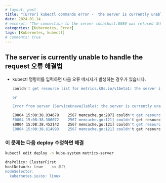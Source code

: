 ```yaml
---
# layout: post
title: "[Error] kubectl commands error -  the server is currently unable to handle the request"
date: 2024-01-14
# excerpt: "The connection to the server localhost:8080 was refused 오류 해결법"
categories: [Kubernetes, Error]
tags: [Kubernetes, kubectl]
# comments: true
---
```


## The server is currently unable to handle the request 오류 해결법

- kubectl 명령어를 입력하면 다음 오류 메시지가 발생하는 경우가 있습니다.
  ```bash
  couldn't get resource list for metrics.k8s.io/v1beta1: the server is currently unable to handle the request

  or

  Error from server (ServiceUnavailable): the server is currently unable to handle the request (get nodes.metrics.k8s.io)
  ```

  ```bash
  E0804 15:08:38.034678    2567 memcache.go:287] couldn't get resource list for metrics.k8s.io/v1beta1: the server is currently unable to handle the request
  E0804 15:08:38.386072    2567 memcache.go:121] couldn't get resource list for metrics.k8s.io/v1beta1: the server is currently unable to handle the request
  E0804 15:08:38.452142    2567 memcache.go:121] couldn't get resource list for metrics.k8s.io/v1beta1: the server is currently unable to handle the request
  E0804 15:08:38.614993    2567 memcache.go:121] couldn't get resource list for metrics.k8s.io/v1beta1: the server is currently unable to handle the request
  ```

### 이 문제는 다음 deploy 수정하면 해결

```bash
kubectl edit deploy -n kube-system metrics-server 

dnsPolicy: ClusterFirst
hostNetwork: true    << 추가
nodeSelector:
  kubernetes.io/os: linux
```